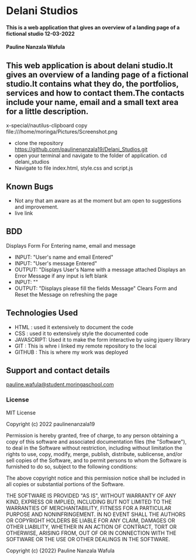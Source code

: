 # Delani Studios
#### This is a web application that gives an overview of a landing page of a fictional studio 12-03-2022
#### Pauline Nanzala Wafula
## This web application is about delani studio.It gives  an overview of a landing page of a fictional studio.It contains what they do, the portfolios, services and how to contact them.The contacts include your name, email and a small text area for a little description.

x-special/nautilus-clipboard
copy
file:///home/moringa/Pictures/Screenshot.png


* clone the repository
https://github.com/paulinenanzala19/Delani_Studios.git
* open your terminal and navigate to the folder of application. cd delani_studios
* Navigate to file index.html, style.css and script.js

 
## Known Bugs
* Not any that am aware as at the moment but am open to suggestions and improvement.
* live link
 
## BDD
Displays Form For Entering name, email and message
 - INPUT: "User's name and email Entered"
 - INPUT: "User's message Entered"
 - OUTPUT: "Displays User's  Name with a message attached
Displays an Error Message if any input is left blank
 - INPUT: ""
 - OUTPUT: "Displays please fill the fields Message"
Clears Form and Reset the Message on refreshing the page

## Technologies Used
- HTML : used it extensively to document the code
- CSS  : used it to extensively style the documented code
- JAVASCRIPT: Used it to make the form interactive by using jquery library
- GIT  : This is whre i linked my remote repository to the local
- GITHUB : This is where my work was deployed
## Support and contact details
 pauline.wafula@student.moringaschool.com
### License
MIT License

Copyright (c) 2022 paulinenanzala19

Permission is hereby granted, free of charge, to any person obtaining a copy
of this software and associated documentation files (the "Software"), to deal
in the Software without restriction, including without limitation the rights
to use, copy, modify, merge, publish, distribute, sublicense, and/or sell
copies of the Software, and to permit persons to whom the Software is
furnished to do so, subject to the following conditions:

The above copyright notice and this permission notice shall be included in all
copies or substantial portions of the Software.

THE SOFTWARE IS PROVIDED "AS IS", WITHOUT WARRANTY OF ANY KIND, EXPRESS OR
IMPLIED, INCLUDING BUT NOT LIMITED TO THE WARRANTIES OF MERCHANTABILITY,
FITNESS FOR A PARTICULAR PURPOSE AND NONINFRINGEMENT. IN NO EVENT SHALL THE
AUTHORS OR COPYRIGHT HOLDERS BE LIABLE FOR ANY CLAIM, DAMAGES OR OTHER
LIABILITY, WHETHER IN AN ACTION OF CONTRACT, TORT OR OTHERWISE, ARISING FROM,
OUT OF OR IN CONNECTION WITH THE SOFTWARE OR THE USE OR OTHER DEALINGS IN THE
SOFTWARE.

Copyright (c) {2022}
Pauline Nanzala Wafula